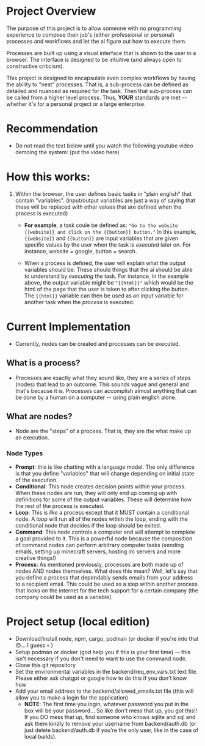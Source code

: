 # Project Overview
The purpose of this project is to allow someone with no programming experience to compose their job's (either professional or personal) processes and workflows and let the ai figure out how to execute them.

Processes are built up using a visual interface that is shown to the user in a browser. The interface is designed to be intuitive (and always open to constructive criticism).

This project is designed to encapsulate even complex workflows by having the ability to "nest" processes. That is, a sub-process can be defined as detailed and nuanced as required for the task. Then that sub-process can be called from a higher level process. Thus, **YOUR** standards are met -- whether it's for a personal project or a large enterprise.

# Recommendation
* Do not read the text below until you watch the following youtube video demoing the system: (put the video here)

# How this works:
1. Within the browser, the user defines basic tasks in "plain english" that contain "variables". (input/output variables are just a way of saying that these will be replaced with other values that are defined when the process is executed)
   - **For example**, a task coule be defined as: `"Go to the website {{website}} and click on the {{button}} button."` In this example, `{{website}}` and `{{button}}` are input variables that are given specific values by the user when the task is _executed_ later on. For instance, website = google, button = search.

   - When a process is defined, the user will explain what the output variables should be. These should things that the ai should be able to understand by _executing_ the task. For instance, in the example above, the output variable might be `"{{html}}"` which would be the html of the page that the user is taken to after clicking the button. The `{{html}}` variable can then be used as an input variable for another task when the _process_ is executed.

# Current Implementation
- Currently, nodes can be created and processes can be executed.

## What is a process?
- Processes are exactly what they sound like, they are a series of steps (nodes) that lead to an outcome. This sounds vague and general and that's because it is. Processes can accomplish almost anything that can be done by a human on a computer -- using plain english alone.

## What are nodes?
- Node are the "steps" of a process. That is, they are the what make up an execution.

### Node Types 
- **Prompt**: this is like chatting with a language model. The only difference is that you define "variables" that will change depending on initial state of the execution.
- **Conditional**: This node creates decision points within your process. When these nodes are run, they will only end up coming up with definitions for some of the output variables. These will determine how the rest of the process is executed.
- **Loop**: This is *like* a process except that it MUST contain a conditional node. A loop will run all of the nodes within the loop, ending with the conditional node that decides if the loop should be exited.
- **Command**: This node controls a computer and will attempt to complete a goal provided to it. This is a powerful node because the composition of command nodes can perform arbitrary computer tasks (sending emails, setting up minecraft servers, hosting irc servers and more creative things!)
- **Process**: As mentioned previously, processes are both made up of nodes AND nodes themselves. What does this mean? Well, let's say that you define a process that dependably sends emails from your address to a recipient email. This could be used as a step within another process that looks on the internet for the tech support for a certain company (the company could be used as a variable). 

# Project setup (local edition)
- Download/install node, npm, cargo, podman (or docker if you're into that 😒... I guess 💀 )
- Setup podman or docker (god help you if this is your first time) -- this isn't  necessary if you don't need to want to use the command node.
- Clone this git repository
- Set the environmental variables in the backend/req_env_vars.txt text file. Please either ask chatgpt or google how to do this if you don't know how
- Add your email address to the backend/allowed_emails.txt file (this will allow you to make a login for the application)
   - **NOTE**: The first time you login, whatever password you put in the box will be your password... So like don't mess that up, you got this!! If you DO mess that up, find someone who knows sqlite and sql and ask them kindly to remove your username from backend/auth.db (or just delete backend/auth.db if you're the only user, like in the case of local builds).
